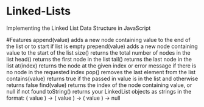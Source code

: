 # Linked-Lists
Implementing the Linked List Data Structure in JavaScript


#Features
append(value) adds a new node containing value to the end of the list or to start if list is empty
prepend(value) adds a new node containing value to the start of the list
size() returns the total number of nodes in the list
head() returns the first node in the list
tail() returns the last node in the list
at(index) returns the node at the given index or error message if there is no node in the requested index
pop() removes the last element from the list
contains(value) returns true if the passed in value is in the list and otherwise returns false
find(value) returns the index of the node containing value, or null if not found
toString() returns your LinkedList objects as strings in the format: ( value ) -> ( value ) -> ( value ) -> null
